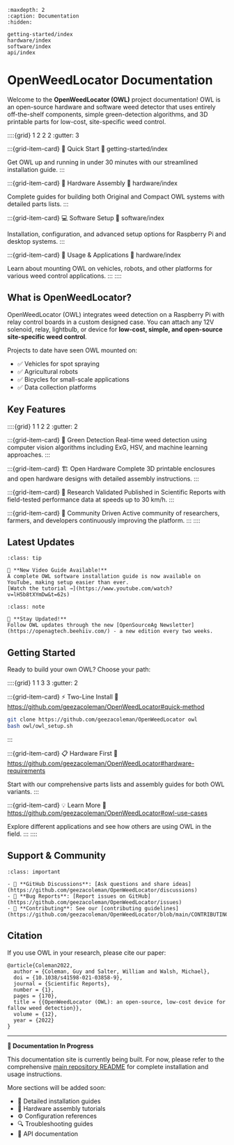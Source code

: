 ```{toctree}
:maxdepth: 2
:caption: Documentation
:hidden:

getting-started/index
hardware/index
software/index
api/index
```

# OpenWeedLocator Documentation

Welcome to the **OpenWeedLocator (OWL)** project documentation! OWL is an open-source hardware and software weed detector that uses entirely off-the-shelf components, simple green-detection algorithms, and 3D printable parts for low-cost, site-specific weed control.

::::{grid} 1 2 2 2
:gutter: 3

:::{grid-item-card} 🚀 Quick Start
:link: getting-started/index

Get OWL up and running in under 30 minutes with our streamlined installation guide.
:::

:::{grid-item-card} 🔧 Hardware Assembly
:link: hardware/index

Complete guides for building both Original and Compact OWL systems with detailed parts lists.
:::

:::{grid-item-card} 💻 Software Setup
:link: software/index

Installation, configuration, and advanced setup options for Raspberry Pi and desktop systems.
:::

:::{grid-item-card} 📖 Usage & Applications
:link: hardware/index

Learn about mounting OWL on vehicles, robots, and other platforms for various weed control applications.
:::
::::

## What is OpenWeedLocator?

OpenWeedLocator (OWL) integrates weed detection on a Raspberry Pi with relay control boards in a custom designed case. You can attach any 12V solenoid, relay, lightbulb, or device for **low-cost, simple, and open-source site-specific weed control**.

Projects to date have seen OWL mounted on:
- ✅ Vehicles for spot spraying
- ✅ Agricultural robots 
- ✅ Bicycles for small-scale applications
- ✅ Data collection platforms

## Key Features

::::{grid} 1 1 2 2
:gutter: 2

:::{grid-item-card} 🌱 Green Detection
Real-time weed detection using computer vision algorithms including ExG, HSV, and machine learning approaches.
:::

:::{grid-item-card} 🏗️ Open Hardware
Complete 3D printable enclosures and open hardware designs with detailed assembly instructions.
:::

:::{grid-item-card} 🔬 Research Validated
Published in Scientific Reports with field-tested performance data at speeds up to 30 km/h.
:::

:::{grid-item-card} 🤝 Community Driven
Active community of researchers, farmers, and developers continuously improving the platform.
:::
::::

## Latest Updates

```{admonition} February 2025 - Complete Installation Guide
:class: tip

🎥 **New Video Guide Available!** 
A complete OWL software installation guide is now available on YouTube, making setup easier than ever.
[Watch the tutorial →](https://www.youtube.com/watch?v=lH5b8tXYmDw&t=62s)
```

```{admonition} OpenSourceAg Newsletter
:class: note

📧 **Stay Updated!** 
Follow OWL updates through the new [OpenSourceAg Newsletter](https://openagtech.beehiiv.com/) - a new edition every two weeks.
```

## Getting Started

Ready to build your own OWL? Choose your path:

::::{grid} 1 1 3 3
:gutter: 2

:::{grid-item-card} ⚡ Two-Line Install
:link: https://github.com/geezacoleman/OpenWeedLocator#quick-method

```bash
git clone https://github.com/geezacoleman/OpenWeedLocator owl
bash owl/owl_setup.sh
```
:::

:::{grid-item-card} 📋 Hardware First
:link: https://github.com/geezacoleman/OpenWeedLocator#hardware-requirements

Start with our comprehensive parts lists and assembly guides for both OWL variants.
:::

:::{grid-item-card} 💡 Learn More
:link: https://github.com/geezacoleman/OpenWeedLocator#owl-use-cases

Explore different applications and see how others are using OWL in the field.
:::
::::

## Support & Community

```{admonition} Need Help?
:class: important

- 💬 **GitHub Discussions**: [Ask questions and share ideas](https://github.com/geezacoleman/OpenWeedLocator/discussions)
- 🐛 **Bug Reports**: [Report issues on GitHub](https://github.com/geezacoleman/OpenWeedLocator/issues)
- 🤝 **Contributing**: See our [contributing guidelines](https://github.com/geezacoleman/OpenWeedLocator/blob/main/CONTRIBUTING.md)
```

## Citation

If you use OWL in your research, please cite our paper:

```{code-block} bibtex
@article{Coleman2022,
  author = {Coleman, Guy and Salter, William and Walsh, Michael},
  doi = {10.1038/s41598-021-03858-9},
  journal = {Scientific Reports},
  number = {1},
  pages = {170},
  title = {{OpenWeedLocator (OWL): an open-source, low-cost device for fallow weed detection}},
  volume = {12},
  year = {2022}
}
```

---

**🚧 Documentation In Progress**

This documentation site is currently being built. For now, please refer to the comprehensive [main repository README](https://github.com/geezacoleman/OpenWeedLocator) for complete installation and usage instructions.

More sections will be added soon:
- 📖 Detailed installation guides
- 🔧 Hardware assembly tutorials  
- ⚙️ Configuration references
- 🔍 Troubleshooting guides
- 🤖 API documentation